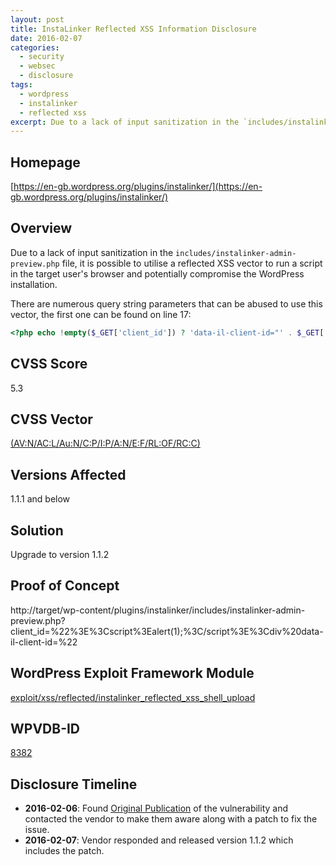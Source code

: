 ```yaml
---
layout: post
title: InstaLinker Reflected XSS Information Disclosure
date: 2016-02-07
categories:
  - security
  - websec
  - disclosure
tags:
  - wordpress
  - instalinker
  - reflected xss
excerpt: Due to a lack of input sanitization in the `includes/instalinker-admin-preview.php` file, it is possible to utilise a reflected XSS vector to run a script in the target user's browser and potentially compromise the WordPress installation.
---
```

## Homepage
[https://en-gb.wordpress.org/plugins/instalinker/](https://en-gb.wordpress.org/plugins/instalinker/)

## Overview
Due to a lack of input sanitization in the `includes/instalinker-admin-preview.php` file, it is possible to utilise a reflected XSS vector to run a script in the target user's browser and potentially compromise the WordPress installation.

There are numerous query string parameters that can be abused to use this vector, the first one can be found on line 17:
```php
<?php echo !empty($_GET['client_id']) ? 'data-il-client-id="' . $_GET['client_id'] . '"' : ""; ?>
```

## CVSS Score
5.3

## CVSS Vector
[(AV:N/AC:L/Au:N/C:P/I:P/A:N/E:F/RL:OF/RC:C)](https://nvd.nist.gov/cvss.cfm?calculator&version=2&vector=(AV:N/AC:L/Au:N/C:P/I:P/A:N/E:F/RL:OF/RC:C))

## Versions Affected
1.1.1 and below

## Solution
Upgrade to version 1.1.2

## Proof of Concept
http://target/wp-content/plugins/instalinker/includes/instalinker-admin-preview.php?client_id=%22%3E%3Cscript%3Ealert(1);%3C/script%3E%3Cdiv%20data-il-client-id=%22

## WordPress Exploit Framework Module
[exploit/xss/reflected/instalinker\_reflected\_xss\_shell\_upload](https://github.com/rastating/wordpress-exploit-framework/blob/development/lib/wpxf/modules/exploit/xss/reflected/instalinker_reflected_xss_shell_upload.rb)

## WPVDB-ID
[8382](https://wpvulndb.com/vulnerabilities/8382)

## Disclosure Timeline
* **2016-02-06**: Found [Original Publication](https://www.intelligentexploit.com/view-details.html?id=23244) of the vulnerability and contacted the vendor to make them aware along with a patch to fix the issue.
* **2016-02-07**: Vendor responded and released version 1.1.2 which includes the patch.
